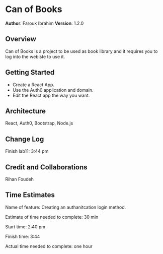 # Can of Books

**Author**: Farouk Ibrahim
**Version**: 1.2.0 

## Overview
Can of Books is a project to be used as book library and it requires you to log into the webiste to use it.

## Getting Started
* Create a React App.
* Use the Auth0 application and domain.
* Edit the React app the way you want.

## Architecture
React, Auth0, Bootstrap, Node.js

## Change Log
Finish lab11: 3:44 pm

## Credit and Collaborations
Rihan Foudeh

## Time Estimates

Name of feature: Creating an authanitcation login method.

Estimate of time needed to complete: 30 min

Start time: 2:40 pm

Finish time: 3:44

Actual time needed to complete: one hour

